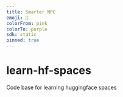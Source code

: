 ```yaml
---
title: Smarter NPC
emoji: 🤖
colorFrom: pink
colorTo: purple
sdk: static
pinned: true
---
```


# learn-hf-spaces
Code base for learning huggingface spaces
